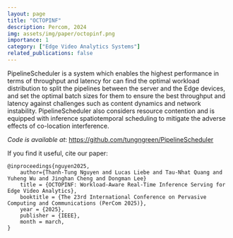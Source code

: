 ```yaml
---
layout: page
title: "OCTOPINF"
description: Percom, 2024
img: assets/img/paper/octopinf.png
importance: 1
category: ["Edge Video Analytics Systems"]
related_publications: false
---
```


PipelineScheduler is a system which enables the highest performance in terms of throughput and latency for can find the optimal workload distribution to split the pipelines between the server and the Edge devices, and set the optimal batch sizes for them to ensure the best throughput and latency against challenges such as content dynamics and network instability. PipelineScheduler also considers resource contention and is equipped with inference spatiotemporal scheduling to mitigate the adverse effects of co-location interference.

_Code is available at_: https://github.com/tungngreen/PipelineScheduler

If you find it useful, cite our paper:
```
@inproceedings{nguyen2025,
    author={Thanh-Tung Nguyen and Lucas Liebe and Tau-Nhat Quang and Yuheng Wu and Jinghan Cheng and Dongman Lee}
    title = {OCTOPINF: Workload-Aware Real-Time Inference Serving for Edge Video Analytics},
    booktitle = {The 23rd International Conference on Pervasive Computing and Communications (PerCom 2025)},
    year = {2025},
    publisher = {IEEE},
    month = march,
}
```